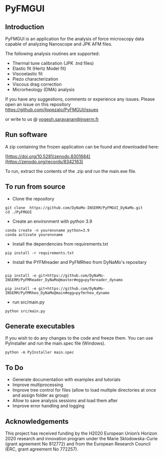 # PyFMGUI

## Introduction
PyFMGUI is an application for the analysis of force microscopy data capable of analyzing Nanoscope and JPK AFM files.

The following analysis routines are supported:
- Thermal tune calibration (JPK .tnd files)
- Elastic fit (Hertz Model fit)
- Viscoelastic fit
- Piezo characterization
- Viscous drag correction
- Microrheology (DMA) analysis

If you have any suggestions, comments or experience any issues. Please open an issue on this repository 
https://github.com/jlopezalo/PyFMGUI/issues

or write to us @ yogesh.saravanan@inserm.fr

## Run software
A zip containing the frozen application can be found and downloaded here:

[https://doi.org/10.5281/zenodo.8301684](https://zenodo.org/records/8342163)

To run, extract the contents of the .zip and run the main.exe file.

## To run from source
- Clone the repository
```
git clone  https://github.com/DyNaMo-INSERM/PyFMGUI_DyNaMo.git
cd ./PyFMGUI
```
- Create an environment with python 3.9
```
conda create -n yourenvname python=3.9 
conda activate yourenvname
```

- Install the dependencies from requirements.txt
```
pip install -r requirements.txt
```
- Install the PYFMreader and PyFMRheo from DyNaMo's repositary
```

pip install -e git+https://github.com/DyNaMo-INSERM/PyFMReader_DyNaMo@master#egg=pyfmreader_dynamo    

pip install -e git+https://github.com/DyNaMo-INSERM/PyFMRheo_DyNaMo@main#egg=pyfmrheo_dynamo

```

- run src/main.py
```
python src/main.py
```

## Generate executables
If you wish to do any changes to the code and freeze them. You can use PyInstaller and run the main.spec file (Windows).
```
python -m PyInstaller main.spec
```

## To Do
- Generate documentation with examples and tutorials
- Improve multiprocessing
- Improve tree control for files (allow to load multiple directories at once and assign folder as group)
- Allow to save analysis sessions and load them after
- Improve error handling and logging

## Acknowledgements
This project has received funding by the H2020 European Union’s Horizon 2020 research and innovation program under the Marie Sklodowska-Curie (grant agreement No 812772) and from the European Research Council (ERC, grant agreement No 772257).

